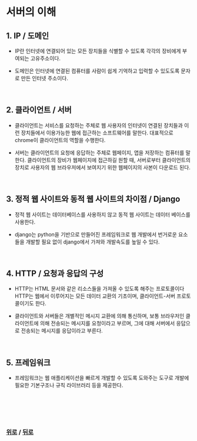 # 서버의 이해


## 1. IP / 도메인
* IP란 인터넷에 연결되어 있는 모든 장치들을 식별할 수 있도록 각각의 장비에게 부여되는 고유주소이다.

* 도메인은 인터넷에 연결된 컴퓨터를 사람이 쉽게 기억하고 입력할 수 있도도록 문자로 만든 인터넷 주소이다.

<br>

## 2. 클라이언트 / 서버
* 클라이언트는 서비스를 요청하는 주체로 웹 사용자의 인터넷이 연결된 장치들과 이런 장치들에서 이용가능한 웹에 접근하는 소프트웨어를 말한다. 대표적으로 chrome이 클라이언트의 역할을 수행한다.

* 서버는 클라이언트의 요청에 응답하는 주체로 웹페이지, 앱을 저장하는 컴퓨터를 말한다. 클라이언트의 장비가 웹페이지에 접근하길 원할 때, 서버로부터 클라이언트의 장치로 사용자의 웹 브라우저에서 보여지기 위한 웹페이지의 사본이 다운로드 된다.

<br>

## 3. 정적 웹 사이트와 동적 웹 사이트의 차이점 / Django
* 정적 웹 사이트는 데이터베이스를 사용하지 않고 동적 웹 사이트는 데이터 베이스를 사용한다.

* django는 python을 기반으로 만들어진 프레임워크로 웹 개발에서 번거로운 요소들을 개발할 필요 없이 django에서 가져와 개발속도를 높일 수 있다.

<br>

## 4. HTTP / 요청과 응답의 구성
* HTTP는 HTML 문서와 같은 리소스들을 가져올 수 있도록 해주는 프로토콜이다 HTTP는 웹에서 이루어지는 모든 데이터 교환의 기초이며, 클라이언트-서버 프로토콜이기도 한다.

* 클라이언트와 서버들은 개별적인 메시지 교환에 의해 통신하며, 보통 브라우저인 클라이언트에 의해 전송되는 메시지를 요청이라고 부르며, 그에 대해 서버에서 응답으로 전송되는 메시지를 응답이라고 부른다.

<br>

## 5. 프레임워크
* 프레임워크는 웹 애플리케이션을 빠르게 개발할 수 있도록 도와주는 도구로 개발에 필요한 기본구조나 규칙 라이브러리 등을 제공한다.

<br>


<br>

<br>

<br>

### [위로](#서버의-이해) / [뒤로](/django/README.md)